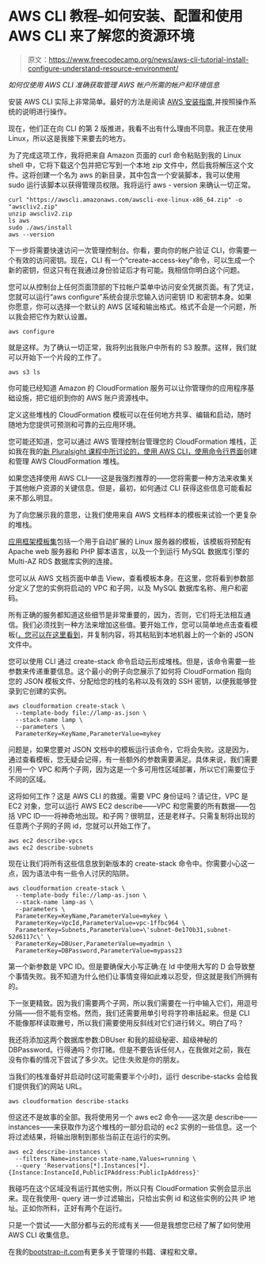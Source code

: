 # AWS CLI 教程–如何安装、配置和使用 AWS CLI 来了解您的资源环境

> 原文：<https://www.freecodecamp.org/news/aws-cli-tutorial-install-configure-understand-resource-environment/>

*如何仅使用 AWS CLI 准确获取管理 AWS 帐户所需的帐户和环境信息*

安装 AWS CLI 实际上非常简单。最好的方法是阅读 [AWS 安装指南](https://docs.aws.amazon.com/cli/latest/userguide/cli-chap-install.html),并按照操作系统的说明进行操作。

现在，他们正在向 CLI 的第 2 版推进，我看不出有什么理由不同意。我正在使用 Linux，所以这是我接下来要去的地方。

为了完成这项工作，我将把来自 Amazon 页面的 curl 命令粘贴到我的 Linux shell 中，它将下载这个包并把它写到一个本地 zip 文件中，然后我将解压这个文件。这将创建一个名为 aws 的新目录，其中包含一个安装脚本，我可以使用 sudo 运行该脚本以获得管理员权限。我将运行 aws - version 来确认一切正常。

```
curl "https://awscli.amazonaws.com/awscli-exe-linux-x86_64.zip" -o "awscliv2.zip"
unzip awscliv2.zip
ls aws
sudo ./aws/install
aws --version 
```

下一步将需要快速访问一次管理控制台。你看，要向你的帐户验证 CLI，你需要一个有效的访问密钥。现在，CLI 有一个“create-access-key”命令，可以生成一个新的密钥，但这只有在我通过身份验证后才有可能。我相信你明白这个问题。

您可以从控制台上任何页面顶部的下拉帐户菜单中访问安全凭据页面。有了凭证，您就可以运行“aws configure”系统会提示您输入访问密钥 ID 和密钥本身。如果你愿意，你可以选择一个默认的 AWS 区域和输出格式。格式不会是一个问题，所以我会把它作为默认设置。

```
aws configure 
```

就是这样。为了确认一切正常，我将列出我账户中所有的 S3 股票。这样，我们就可以开始下一个片段的工作了。

```
aws s3 ls 
```

你可能已经知道 Amazon 的 CloudFormation 服务可以让你管理你的应用程序基础设施，把它组织到你的 AWS 账户资源栈中。

定义这些堆栈的 CloudFormation 模板可以在任何地方共享、编辑和启动，随时随地为您提供可预测和可靠的云应用环境。

您可能还知道，您可以通过 AWS 管理控制台管理您的 CloudFormation 堆栈，正如我在我的[新 Pluralsight 课程中所讨论的，使用 AWS CLI，使用命令行界面](https://pluralsight.pxf.io/EMPE2)创建和管理 AWS CloudFormation 堆栈。

如果您选择使用 AWS CLI——这是我强烈推荐的——您将需要一种方法来收集关于其他帐户资源的关键信息。但是，最初，如何通过 CLI 获得这些信息可能看起来不那么明显。

为了向您展示我的意思，让我们使用来自 AWS 文档样本的模板来试验一个更复杂的堆栈。

[应用框架模板集](https://docs.aws.amazon.com/AWSCloudFormation/latest/UserGuide/sample-templates-appframeworks-us-east-1.html)包括一个用于自动扩展的 Linux 服务器的模板，该模板将预配有 Apache web 服务器和 PHP 脚本语言，以及一个到运行 MySQL 数据库引擎的 Multi-AZ RDS 数据库实例的连接。

您可以从 AWS 文档页面中单击 View，查看模板本身。在这里，您将看到参数部分定义了您的实例将启动的 VPC 和子网，以及 MySQL 数据库名称、用户和密码。

所有正确的服务都知道这些细节是非常重要的，因为，否则，它们将无法相互通信。我们必须找到一种方法来增加这些值。要开始工作，您可以简单地点击查看模板([，您可以在这里看到](https://s3.amazonaws.com/cloudformation-templates-us-east-1/LAMP_Multi_AZ.template)，并复制内容，将其粘贴到本地机器上的一个新的 JSON 文件中。

您可以使用 CLI 通过 create-stack 命令启动云形成堆栈。但是，该命令需要一些参数来传递重要信息。这个最小的例子向您展示了如何将 CloudFormation 指向您的 JSON 模板文件、分配给您的栈的名称以及有效的 SSH 密钥，以便我能够登录到它创建的实例。

```
aws cloudformation create-stack \
  --template-body file://lamp-as.json \
  --stack-name lamp \
  --parameters \
  ParameterKey=KeyName,ParameterValue=mykey 
```

问题是，如果您要对 JSON 文档中的模板运行该命令，它将会失败。这是因为，通过查看模板，您无疑会记得，有一些额外的参数需要满足。具体来说，我们需要引用一个 VPC 和两个子网，因为这是一个多可用性区域部署，所以它们需要位于不同的区域。

这将如何工作？这是 AWS CLI 的救援。需要 VPC 身份证吗？请记住，VPC 是 EC2 对象，您可以运行 AWS EC2 describe——VPC 和您需要的所有数据——包括 VPC ID——将神奇地出现。和子网？很明显，还是老样子。只需复制将出现的任意两个子网的子网 id，您就可以开始工作了。

```
aws ec2 describe-vpcs
aws ec2 describe-subnets 
```

现在让我们将所有这些信息放到新版本的 create-stack 命令中。你需要小心这一点，因为语法中有一些令人讨厌的陷阱。

```
aws cloudformation create-stack \
  --template-body file://lamp-as.json \
  --stack-name lamp-as \
  --parameters \
  ParameterKey=KeyName,ParameterValue=mykey \
  ParameterKey=VpcId,ParameterValue=vpc-1ffbc964 \
  ParameterKey=Subnets,ParameterValue=\'subnet-0e170b31,subnet-52d6117c\' \
  ParameterKey=DBUser,ParameterValue=myadmin \
  ParameterKey=DBPassword,ParameterValue=mypass23 
```

第一个新参数是 VPC ID。但是要确保大小写正确:在 Id 中使用大写的 D 会导致整个事情失败。我不知道为什么他们让事情变得如此难以忍受，但这就是我们所拥有的。

下一张更精致。因为我们需要两个子网，所以我们需要在一行中输入它们，用逗号分隔——但不能有空格。然而，我们还需要用单引号将字符串括起来。但是 CLI 不能像那样读取撇号，所以我们需要使用反斜线对它们进行转义。明白了吗？

我还将添加这两个数据库参数:DBUser 和我的超级秘密、超级神秘的 DBPassword。行得通吗？你打赌。但是不要告诉任何人，在我做对之前，我在没有你看的情况下尝试了多少次。记住:失败是你的朋友。

当我们的栈准备好并启动时(这可能需要半个小时)，运行 describe-stacks 会给我们提供我们的网站 URL。

```
aws cloudformation describe-stacks 
```

但这还不是故事的全部。我将使用另一个 aws ec2 命令——这次是 describe——instances——来获取作为这个堆栈的一部分启动的 ec2 实例的一些信息。这一个将过滤结果，将输出限制到那些当前正在运行的实例。

```
aws ec2 describe-instances \
  --filters Name=instance-state-name,Values=running \
  --query 'Reservations[*].Instances[*].{Instance:InstanceId,PublicIPAddress:PublicIpAddress}' 
```

我碰巧在这个区域没有运行其他实例，所以只有 CloudFormation 实例会显示出来。现在我使用- query 进一步过滤输出，只给出实例 id 和这些实例的公共 IP 地址。正如你所料，正好有两个在运行。

只是一个尝试——大部分都与云的形成有关——但是我想您已经了解了如何使用 AWS CLI 收集信息。

在我的[bootstrap-it.com](https://bootstrap-it.com)有更多关于管理的书籍、课程和文章。